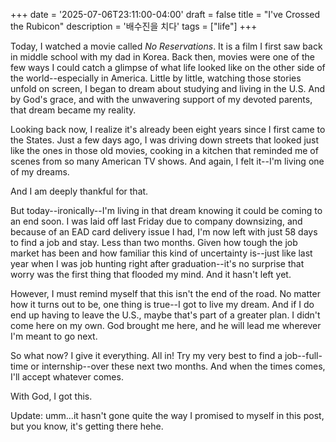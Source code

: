 +++
date = '2025-07-06T23:11:00-04:00'
draft = false
title = "I've Crossed the Rubicon"
description = '배수진을 치다'
tags = ["life"]
+++

Today, I watched a movie called *No Reservations*. It is a film I first saw back in middle school with my dad in Korea. Back then, movies were one of the few ways I could catch a glimpse of what life looked like on the other side of the world--especially in America. Little by little, watching those stories unfold on screen, I began to dream about studying and living in the U.S. And by God's grace, and with the unwavering support of my devoted parents, that dream became my reality.

Looking back now, I realize it's already been eight years since I first came to the States. Just a few days ago, I was driving down streets that looked just like the ones in those old movies, cooking in a kitchen that reminded me of scenes from so many American TV shows. And again, I felt it--I'm living one of my dreams.

And I am deeply thankful for that.

But today--ironically--I'm living in that dream knowing it could be coming to an end soon. I was laid off last Friday due to company downsizing, and because of an EAD card delivery issue I had, I'm now left with just 58 days to find a job and stay. Less than two months. Given how tough the job market has been and how familiar this kind of uncertainty is--just like last year when I was job hunting right after graduation--it's no surprise that worry was the first thing that flooded my mind. And it hasn't left yet.

However, I must remind myself that this isn't the end of the road. No matter how it turns out to be, one thing is true--I got to live my dream. And if I do end up having to leave the U.S., maybe that's part of a greater plan. I didn't come here on my own. God brought me here, and he will lead me wherever I'm meant to go next.

So what now? I give it everything. All in! Try my very best to find a job--full-time or internship--over these next two months. And when the times comes, I'll accept whatever comes. 

With God, I got this.  

Update: umm...it hasn't gone quite the way I promised to myself in this post, but you know, it's getting there hehe.